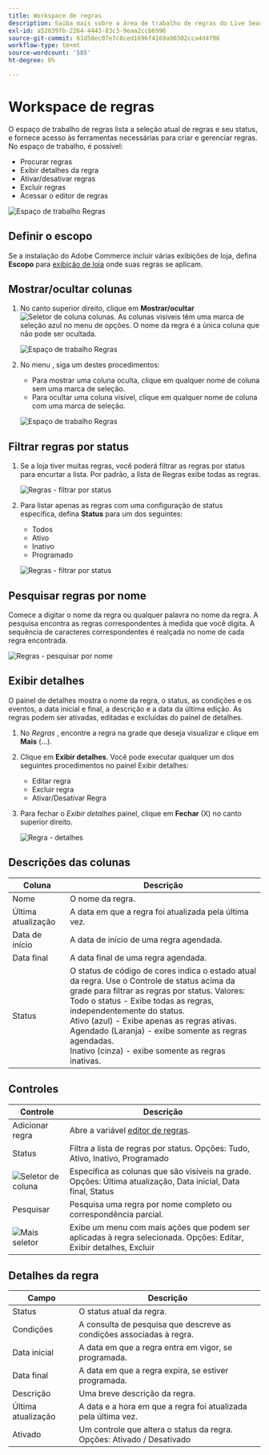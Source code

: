 ```yaml
---
title: Workspace de regras
description: Saiba mais sobre a área de trabalho de regras do Live Search.
exl-id: a52839fb-2264-4443-83c3-9eaa2ccb6996
source-git-commit: 61d50ec07e7c8ced1696f4169a90302cca4d4f96
workflow-type: tm+mt
source-wordcount: '585'
ht-degree: 0%

---
```


# Workspace de regras

O espaço de trabalho de regras lista a seleção atual de regras e seu status, e fornece acesso às ferramentas necessárias para criar e gerenciar regras. No espaço de trabalho, é possível:

* Procurar regras
* Exibir detalhes da regra
* Ativar/desativar regras
* Excluir regras
* Acessar o editor de regras

![Espaço de trabalho Regras](assets/rules-workspace.png)

## Definir o escopo

Se a instalação do Adobe Commerce incluir várias exibições de loja, defina **Escopo** para [exibição de loja](https://docs.magento.com/user-guide/configuration/scope.html) onde suas regras se aplicam.

## Mostrar/ocultar colunas

1. No canto superior direito, clique em **Mostrar/ocultar** ![Seletor de coluna](assets/btn-show-hide-columns.png) colunas.
As colunas visíveis têm uma marca de seleção azul no menu de opções. O nome da regra é a única coluna que não pode ser ocultada.

   ![Espaço de trabalho Regras](assets/rules-workspace-show-hide-columns.png)

1. No menu , siga um destes procedimentos:

   * Para mostrar uma coluna oculta, clique em qualquer nome de coluna sem uma marca de seleção.
   * Para ocultar uma coluna visível, clique em qualquer nome de coluna com uma marca de seleção.

   ![Espaço de trabalho Regras](assets/rules-workspace-all-columns.png)

## Filtrar regras por status

1. Se a loja tiver muitas regras, você poderá filtrar as regras por status para encurtar a lista. Por padrão, a lista de Regras exibe todas as regras.

   ![Regras - filtrar por status](assets/rules-workspace-filter-status.png)

1. Para listar apenas as regras com uma configuração de status específica, defina **Status** para um dos seguintes:

   * Todos
   * Ativo
   * Inativo
   * Programado

   ![Regras - filtrar por status](assets/rules-workspace-filter-status-active.png)

## Pesquisar regras por nome

Comece a digitar o nome da regra ou qualquer palavra no nome da regra.
A pesquisa encontra as regras correspondentes à medida que você digita. A sequência de caracteres correspondentes é realçada no nome de cada regra encontrada.

![Regras - pesquisar por nome](assets/rules-workspace-search-name.png)

## Exibir detalhes

O painel de detalhes mostra o nome da regra, o status, as condições e os eventos, a data inicial e final, a descrição e a data da última edição. As regras podem ser ativadas, editadas e excluídas do painel de detalhes.

1. No *Regras* , encontre a regra na grade que deseja visualizar e clique em **Mais** (...).
1. Clique em **Exibir detalhes**.
Você pode executar qualquer um dos seguintes procedimentos no painel Exibir detalhes:

   * Editar regra
   * Excluir regra
   * Ativar/Desativar Regra

1. Para fechar o *Exibir detalhes* painel, clique em **Fechar** (X) no canto superior direito.

   ![Regra - detalhes](assets/rules-workspace-details.png)

## Descrições das colunas

| Coluna | Descrição |
|--- |--- |
| Nome | O nome da regra. |
| Última atualização | A data em que a regra foi atualizada pela última vez. |
| Data de início | A data de início de uma regra agendada. |
| Data final | A data final de uma regra agendada. |
| Status | O status de código de cores indica o estado atual da regra. Use o Controle de status acima da grade para filtrar as regras por status. Valores:<br />Todo o status - Exibe todas as regras, independentemente do status.<br />Ativo (azul) - Exibe apenas as regras ativas.<br />Agendado (Laranja) - exibe somente as regras agendadas.<br />Inativo (cinza) - exibe somente as regras inativas. |

## Controles

| Controle | Descrição |
|--- |--- |
| Adicionar regra | Abre a variável [editor de regras](rules-add.md). |
| Status | Filtra a lista de regras por status. Opções: Tudo, Ativo, Inativo, Programado |
| ![Seletor de coluna](assets/btn-show-hide-columns.png) | Especifica as colunas que são visíveis na grade. Opções: Última atualização, Data inicial, Data final, Status |
| Pesquisar | Pesquisa uma regra por nome completo ou correspondência parcial. |
| ![Mais seletor](assets/btn-more.png) | Exibe um menu com mais ações que podem ser aplicadas à regra selecionada. Opções: Editar, Exibir detalhes, Excluir |

## Detalhes da regra

| Campo | Descrição |
|--- |--- |
| Status | O status atual da regra. |
| Condições | A consulta de pesquisa que descreve as condições associadas à regra. |
| Data inicial | A data em que a regra entra em vigor, se programada. |
| Data final | A data em que a regra expira, se estiver programada. |
| Descrição | Uma breve descrição da regra. |
| Última atualização | A data e a hora em que a regra foi atualizada pela última vez. |
| Ativado | Um controle que altera o status da regra. Opções: Ativado / Desativado |
